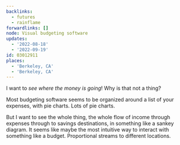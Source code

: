```yaml
---
backlinks:
  - futures
  - rainflame
forwardlinks: []
node: Visual budgeting software
updates:
  - '2022-08-18'
  - '2022-09-19'
id: 03012911
places:
  - 'Berkeley, CA'
  - 'Berkeley, CA'
---
```

I want to *see where the money is going*! Why is that not a thing? 

Most budgeting software seems to be organized around a list of your expenses, with pie charts. Lots of pie charts. 

But I want to see the whole thing, the whole flow of income through expenses through to savings destinations, in something like a sankey diagram. It seems like maybe the most intuitive way to interact with something like a budget. Proportional streams to different locations. 
